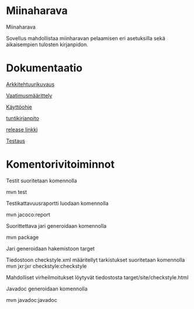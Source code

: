 # Miinaharava
Miinaharava

Sovellus mahdollistaa miinharavan pelaamisen eri asetuksilla sekä aikaisempien tulosten kirjanpidon.

# Dokumentaatio

[Arkkitehtuurikuvaus](dokumentaatio/arkkitehtuuri.md)

[Vaatimusmäärittely](dokumentaatio/Vaatimusmäärittely.md)

[Käyttöohje](dokumentaatio/Käyttöohje.md)

[tuntikirjanpito](dokumentaatio/tuntikirjanpito.odt)

[release linkki](https://github.com/Alluton/miinaharava/releases/latest)

[Testaus](dokumentaatio/Testaus.md)

# Komentorivitoiminnot

Testit suoritetaan komennolla

mvn test

Testikattavuusraportti luodaan komennolla

mvn jacoco:report

Suorittettava jari generoidaan komennolla

mvn package

Jari generoidaan hakemistoon target

Tiedostoon checkstyle.xml määritellyt tarkistukset suoritetaan komennolla mvn jxr:jxr checkstyle:checkstyle

Mahdolliset virheilmoitukset löytyvät tiedostosta target/site/checkstyle.html

Javadoc generoidaan komennolla

mvn javadoc:javadoc
